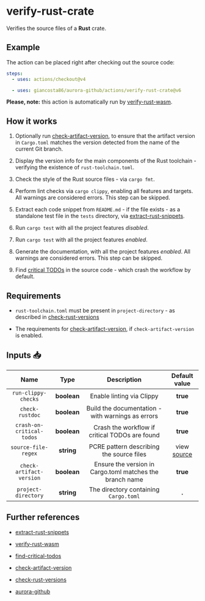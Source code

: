 # verify-rust-crate

Verifies the source files of a **Rust** crate.

## Example

The action can be placed right after checking out the source code:

```yaml
steps:
  - uses: actions/checkout@v4

  - uses: giancosta86/aurora-github/actions/verify-rust-crate@v6
```

**Please, note:** this action is automatically run by [verify-rust-wasm](../verify-rust-wasm/README.md).

## How it works

1. Optionally run [check-artifact-version](../check-artifact-version/README.md), to ensure that the artifact version in `Cargo.toml` matches the version detected from the name of the current Git branch.

1. Display the version info for the main components of the Rust toolchain - verifying the existence of `rust-toolchain.toml`.

1. Check the style of the Rust source files - via `cargo fmt`.

1. Perform lint checks via `cargo clippy`, enabling all features and targets. All warnings are considered errors. This step can be skipped.

1. Extract each code snippet from `README.md` - if the file exists - as a standalone test file in the `tests` directory, via [extract-rust-snippets](../extract-rust-snippets/README.md).

1. Run `cargo test` with all the project features _disabled_.

1. Run `cargo test` with all the project features _enabled_.

1. Generate the documentation, with all the project features _enabled_. All warnings are considered errors. This step can be skipped.

1. Find [critical TODOs](../find-critical-todos/README.md) in the source code - which crash the workflow by default.

## Requirements

- `rust-toolchain.toml` must be present in `project-directory` - as described in [check-rust-versions](../check-rust-versions/README.md)

- The requirements for [check-artifact-version](../check-artifact-version/README.md), if `check-artifact-version` is enabled.

## Inputs 📥

|           Name            |    Type     |                       Description                        |       Default value       |
| :-----------------------: | :---------: | :------------------------------------------------------: | :-----------------------: |
|    `run-clippy-checks`    | **boolean** |                Enable linting via Clippy                 |         **true**          |
|      `check-rustdoc`      | **boolean** |    Build the documentation - with warnings as errors     |         **true**          |
| `crash-on-critical-todos` | **boolean** |      Crash the workflow if critical TODOs are found      |         **true**          |
|    `source-file-regex`    | **string**  |         PCRE pattern describing the source files         | view [source](action.yml) |
| `check-artifact-version`  | **boolean** | Ensure the version in Cargo.toml matches the branch name |         **true**          |
|    `project-directory`    | **string**  |          The directory containing `Cargo.toml`           |           **.**           |

## Further references

- [extract-rust-snippets](../extract-rust-snippets/README.md)

- [verify-rust-wasm](../verify-rust-wasm/README.md)

- [find-critical-todos](../find-critical-todos/README.md)

- [check-artifact-version](../check-artifact-version/README.md)

- [check-rust-versions](../check-rust-versions/README.md)

- [aurora-github](../../README.md)
